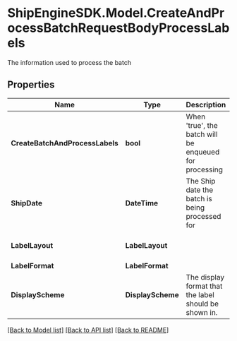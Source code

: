 # ShipEngineSDK.Model.CreateAndProcessBatchRequestBodyProcessLabels
The information used to process the batch

## Properties

Name | Type | Description | Notes
------------ | ------------- | ------------- | -------------
**CreateBatchAndProcessLabels** | **bool** | When &#39;true&#39;, the batch will be enqueued for processing | [optional] 
**ShipDate** | **DateTime** | The Ship date the batch is being processed for | [optional] 
**LabelLayout** | **LabelLayout** |  | [optional] [default to "4x6"]
**LabelFormat** | **LabelFormat** |  | [optional] 
**DisplayScheme** | **DisplayScheme** | The display format that the label should be shown in. | [optional] 

[[Back to Model list]](../README.md#documentation-for-models) [[Back to API list]](../README.md#documentation-for-api-endpoints) [[Back to README]](../README.md)

